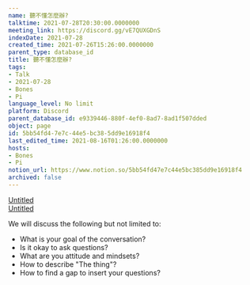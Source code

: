 ```yaml
---
name: 聽不懂怎麼辦?
talktime: 2021-07-28T20:30:00.0000000
meeting_link: https://discord.gg/vE7QUXGDnS
indexDate: 2021-07-28
created_time: 2021-07-26T15:26:00.0000000
parent_type: database_id
title: 聽不懂怎麼辦?
tags:
- Talk
- 2021-07-28
- Bones
- Pi
language_level: No limit
platform: Discord
parent_database_id: e9339446-880f-4ef0-8ad7-8ad1f507dded
object: page
id: 5bb54fd4-7e7c-44e5-bc38-5dd9e16918f4
last_edited_time: 2021-08-16T01:26:00.0000000
hosts:
- Bones
- Pi
notion_url: https://www.notion.so/5bb54fd47e7c44e5bc385dd9e16918f4
archived: false
---
```




[Untitled](https://www.notion.so/12c4a9e645d54aefa860b5f927a0b220)   
[Untitled](https://www.notion.so/482e61b02b9c4456b2b4fe86bb7544c6)   


We will discuss the following but not limited to:
   - What is your goal of the conversation?
   - Is it okay to ask questions?
   - What are you attitude and mindsets?
   - How to describe "The thing"?
   - How to find a gap to insert your questions?






